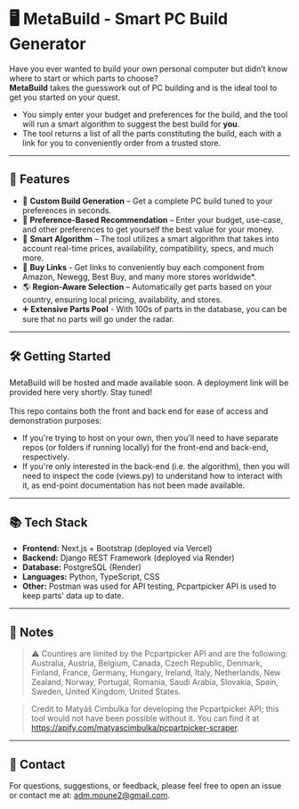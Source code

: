 # 🖥️ **MetaBuild** - Smart PC Build Generator

Have you ever wanted to build your own personal computer but didn’t know where to start or which parts to choose?  
**MetaBuild** takes the guesswork out of PC building and is the ideal tool to get you started on your quest.
- You simply enter your budget and preferences for the build, and the tool will run a smart algorithm to suggest the best build for **you**.
- The tool returns a list of all the parts constituting the build, each with a link for you to conveniently order from a trusted store.
---

## 🚀 Features

- 🔧 **Custom Build Generation** – Get a complete PC build tuned to your preferences in seconds.
- 🧩 **Preference-Based Recommendation** – Enter your budget, use-case, and other preferences to get yourself the best value for your money.
- 🧮 **Smart Algorithm** – The tool utilizes a smart algorithm that takes into account real-time prices, availability, compatibility, specs, and much more.
- 🔗 **Buy Links** - Get links to conveniently buy each component from Amazon, Newegg, Best Buy, and many more stores worldwide*.
- 🌎 **Region-Aware Selection** – Automatically get parts based on your country, ensuring local pricing, availability, and stores.
- ➕ **Extensive Parts Pool** - With 100s of parts in the database, you can be sure that no parts will go under the radar.

---

## 🛠️ Getting Started

MetaBuild will be hosted and made available soon. A deployment link will be provided here very shortly. Stay tuned!  
<br>
This repo contains both the front and back end for ease of access and demonstration purposes:  
- If you're trying to host on your own, then you'll need to have separate repos (or folders if running locally) for the front-end and back-end, respectively. 
- If you're only interested in the back-end (i.e. the algorithm), then you will need to inspect the code (views.py) to understand how to interact with it, as end-point documentation has not been made available.

---

## 📚 Tech Stack

- **Frontend:** Next.js + Bootstrap (deployed via Vercel)
- **Backend:** Django REST Framework (deployed via Render)
- **Database:** PostgreSQL (Render)
- **Languages:** Python, TypeScript, CSS
- **Other:** Postman was used for API testing, Pcpartpicker API is used to keep parts' data up to date.

---

## 📝 Notes
> ⚠️ Countires are limited by the Pcpartpicker API and are the following: Australia, Austria, Belgium, Canada, Czech Republic, Denmark, Finland, France, Germany, Hungary, Ireland, Italy, Netherlands, New Zealand, Norway, Portugal, Romania, Saudi Arabia, Slovakia, Spain, Sweden, United Kingdom, United States.

> Credit to Matyáš Cimbulka for developing the Pcpartpicker API; this tool would not have been possible without it.
> You can find it at https://apify.com/matyascimbulka/pcpartpicker-scraper.

---

## 📩 Contact

For questions, suggestions, or feedback, please feel free to open an issue or contact me at: adm.moune2@gmail.com.
